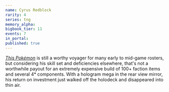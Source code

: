 ```yaml
---
name: Cyrus Redblock
rarity: 4
series: tng
memory_alpha:
bigbook_tier: 11
events: 7
in_portal:
published: true
---
```


[_This Pokémon_](https://www.youtube.com/watch?v=AoxHjOTqp3A&t=94) is still a worthy voyager for many early to mid-game rosters, but considering his skill set and deficiencies elsewhere, that's not a worthwhile payout for an extremely expensive build of 100+ faction items and several 4* components. With a hologram mega in the rear view mirror, his return on investment just walked off the holodeck and disappeared into thin air.
